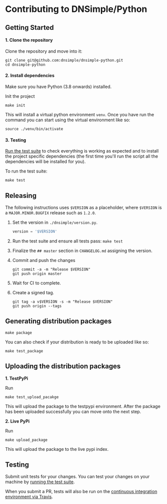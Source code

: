 # Contributing to DNSimple/Python

## Getting Started

#### 1. Clone the repository

Clone the repository and move into it:

```shell
git clone git@github.com:dnsimple/dnsimple-python.git
cd dnsimple-python
```

#### 2. Install dependencies

Make sure you have Python (3.8 onwards) installed.

Init the project

```shell
make init
```

This will install a virtual python environment `venv`. Once you have run the command
you can start using the virtual environment like so:

```shell
source ./venv/bin/activate
```

#### 3. Testing

[Run the test suite](#testing) to check everything is working as expected and to install the project specific
dependencies (the first time you'll run the script all the dependencies will be installed for you).

To run the test suite:

```shell
make test
```

## Releasing

The following instructions uses `$VERSION` as a placeholder, where `$VERSION` is a `MAJOR.MINOR.BUGFIX` release such as `1.2.0`.

1. Set the version in `./dnsimple/version.py`.

    ```python
    version = '$VERSION'
    ```

2. Run the test suite and ensure all tests pass: `make test`

3. Finalize the `## master` section in `CHANGELOG.md` assigning the version.

4. Commit and push the changes

    ```shell
    git commit -a -m "Release $VERSION"
    git push origin master
    ```

5. Wait for CI to complete.

6. Create a signed tag.

    ```shell
    git tag -a v$VERSION -s -m "Release $VERSION"
    git push origin --tags
    ```

## Generating distribution packages

```shell
make package
```

You can also check if your distribution is ready to be uploaded like so:

```shell
make test_package
```

## Uploading the distribution packages

**1. TestPyPi**

Run

```shell
make test_upload_pacakge
```

This will upload the package to the testpypi environment.
After the package has been uploaded successfully you can move onto the next step.

**2. Live PyPi**

Run

```shell
make upload_package
```

This will upload the package to the live pypi index.

## Testing

Submit unit tests for your changes. You can test your changes on your machine by [running the test suite](#testing).

When you submit a PR, tests will also be run on the [continuous integration environment via Travis](https://travis-ci.com/dnsimple/dnsimple-python).
